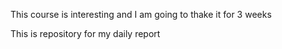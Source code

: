 This course is interesting and I am going to thake it for 3 weeks 

This is repository for my daily report 

